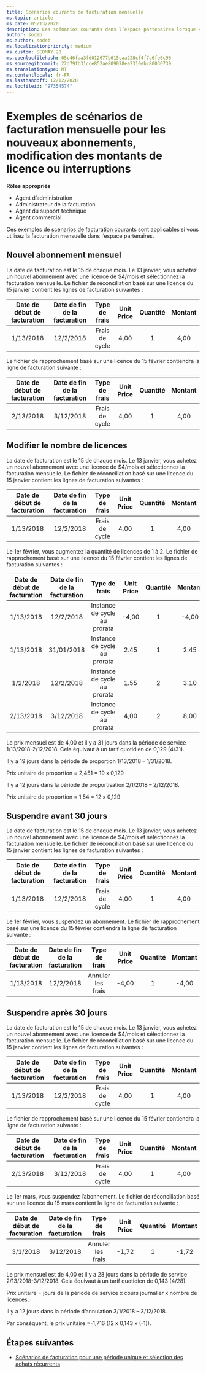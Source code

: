 ```yaml
---
title: Scénarios courants de facturation mensuelle
ms.topic: article
ms.date: 05/13/2020
description: Les scénarios courants dans l’espace partenaires lorsque vous utilisez la facturation mensuelle incluent l’ajout de nouveaux abonnements, la modification de la quantité de licences et la suspension des abonnements.
author: sodeb
ms.author: sodeb
ms.localizationpriority: medium
ms.custom: SEOMAY.20
ms.openlocfilehash: 05c46faa3fd012677b615caa228cf4f7c6fe6c90
ms.sourcegitcommit: 22d79fb31cce852ae809078ea2310ebc80030739
ms.translationtype: MT
ms.contentlocale: fr-FR
ms.lasthandoff: 12/12/2020
ms.locfileid: "97354574"
---
```

# <a name="sample-monthly-billing-scenarios-for-new-subscriptions-changing-license-amounts-or-suspensions"></a>Exemples de scénarios de facturation mensuelle pour les nouveaux abonnements, modification des montants de licence ou interruptions

**Rôles appropriés**

- Agent d’administration
- Administrateur de la facturation
- Agent du support technique
- Agent commercial

Ces exemples de [scénarios de facturation courants](common-billing-scenarios.md) sont applicables si vous utilisez la facturation mensuelle dans l’espace partenaires.

## <a name="new-monthly-subscription"></a>Nouvel abonnement mensuel

La date de facturation est le 15 de chaque mois. Le 13 janvier, vous achetez un nouvel abonnement avec une licence de $4/mois et sélectionnez la facturation mensuelle. Le fichier de réconciliation basé sur une licence du 15 janvier contient les lignes de facturation suivantes :

|Date de début de facturation |Date de fin de la facturation |Type de frais |Unit Price |Quantité |Montant |
|       :---:      |    :---:       | :---:      |:---:      |:---:    |:---:  |
|1/13/2018         |12/2/2018    |Frais de cycle   |4,00       |1        |4,00 |

Le fichier de rapprochement basé sur une licence du 15 février contiendra la ligne de facturation suivante :

|Date de début de facturation |Date de fin de la facturation |Type de frais |Unit Price |Quantité |Montant |
|       :---:      |    :---:       | :---:      |:---:      |:---:    |:---:  |
|2/13/2018         |3/12/2018    |Frais de cycle   |4,00       |1        |4,00 |

## <a name="change-license-quantity"></a>Modifier le nombre de licences

La date de facturation est le 15 de chaque mois. Le 13 janvier, vous achetez un nouvel abonnement avec une licence de $4/mois et sélectionnez la facturation mensuelle. Le fichier de réconciliation basé sur une licence du 15 janvier contient les lignes de facturation suivantes :

|Date de début de facturation |Date de fin de la facturation |Type de frais |Unit Price |Quantité |Montant |
|       :---:      |    :---:       | :---:      |:---:      |:---:    |:---:  |
|1/13/2018         |12/2/2018    |Frais de cycle   |4,00       |1        |4,00    |

Le 1er février, vous augmentez la quantité de licences de 1 à 2. Le fichier de rapprochement basé sur une licence du 15 février contient les lignes de facturation suivantes :

|Date de début de facturation |Date de fin de la facturation |Type de frais |Unit Price |Quantité |Montant |
|       :---:      |    :---:       | :---:      |:---:      |:---:    |:---:  |
| 1/13/2018        |12/2/2018    |Instance de cycle au prorata   |-4,00       |1        |-4,00   |
|1/13/2018         |31/01/2018    | Instance de cycle au prorata   |2.45       |1        |2.45    |
|1/2/2018         |12/2/2018    | Instance de cycle au prorata   |1.55       |2        |3.10    |
|2/13/2018         |3/12/2018    | Instance de cycle au prorata   |4,00       |2        |8,00    |

Le prix mensuel est de 4,00 et il y a 31 jours dans la période de service 1/13/2018-2/12/2018. Cela équivaut à un tarif quotidien de 0,129 (4/31).

Il y a 19 jours dans la période de proportion 1/13/2018 – 1/31/2018.

Prix unitaire de proportion = 2,451 = 19 x 0,129

Il y a 12 jours dans la période de proportisation 2/1/2018 – 2/12/2018.

Prix unitaire de proportion = 1,54 = 12 x 0,129

## <a name="suspend-before-30-days"></a>Suspendre avant 30 jours

La date de facturation est le 15 de chaque mois. Le 13 janvier, vous achetez un nouvel abonnement avec une licence de $4/mois et sélectionnez la facturation mensuelle. Le fichier de réconciliation basé sur une licence du 15 janvier contient les lignes de facturation suivantes :

|Date de début de facturation |Date de fin de la facturation |Type de frais |Unit Price |Quantité |Montant |
|       :---:      |    :---:       | :---:      |:---:      |:---:    |:---:  |
|1/13/2018         |12/2/2018    |Frais de cycle   |4,00       |1        |4,00    |

Le 1er février, vous suspendez un abonnement. Le fichier de rapprochement basé sur une licence du 15 février contiendra la ligne de facturation suivante :

|Date de début de facturation |Date de fin de la facturation |Type de frais |Unit Price |Quantité |Montant |
|       :---:      |    :---:       | :---:      |:---:      |:---:    |:---:  |
1/13/2018|12/2/2018|Annuler les frais|-4,00|1|-4,00

## <a name="suspend-after-30-days"></a>Suspendre après 30 jours

La date de facturation est le 15 de chaque mois. Le 13 janvier, vous achetez un nouvel abonnement avec une licence de $4/mois et sélectionnez la facturation mensuelle. Le fichier de réconciliation basé sur une licence du 15 janvier contient les lignes de facturation suivantes :

|Date de début de facturation |Date de fin de la facturation |Type de frais |Unit Price |Quantité |Montant |
|       :---:      |    :---:       | :---:      |:---:      |:---:    |:---:  |
1/13/2018|12/2/2018|Frais de cycle|4,00|1|4,00

Le fichier de rapprochement basé sur une licence du 15 février contiendra la ligne de facturation suivante :

|Date de début de facturation |Date de fin de la facturation |Type de frais |Unit Price |Quantité |Montant |
|       :---:      |    :---:       | :---:      |:---:      |:---:    |:---:  |
2/13/2018|3/12/2018|Frais de cycle|4,00|1|4,00

Le 1er mars, vous suspendez l’abonnement. Le fichier de réconciliation basé sur une licence du 15 mars contient la ligne de facturation suivante :

|Date de début de facturation |Date de fin de la facturation |Type de frais |Unit Price |Quantité |Montant |
|       :---:      |    :---:       | :---:      |:---:      |:---:    |:---:  |
3/1/2018|3/12/2018|Annuler les frais|-1,72|1|-1,72

Le prix mensuel est de 4,00 et il y a 28 jours dans la période de service 2/13/2018-3/12/2018. Cela équivaut à un tarif quotidien de 0,143 (4/28).

Prix unitaire = jours de la période de service x cours journalier x nombre de licences.

Il y a 12 jours dans la période d’annulation 3/1/2018 – 3/12/2018.

Par conséquent, le prix unitaire =-1,716 (12 x 0,143 x (-1)).

## <a name="next-steps"></a>Étapes suivantes

- [Scénarios de facturation pour une période unique et sélection des achats récurrents](common-billing-scenarios-onetime-recurring.md)